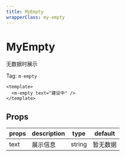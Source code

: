 ```yaml
---
title: MyEmpty
wrapperClass: my-empty
---
```


# MyEmpty

无数据时展示

Tag: `m-empty`

```vue demo
<template>
  <m-empty text="建设中" />
</template>
```

## Props

| props | description | type   | default  |
| ----- | ----------- | ------ | -------- |
| text  | 展示信息    | string | 暂无数据 |
